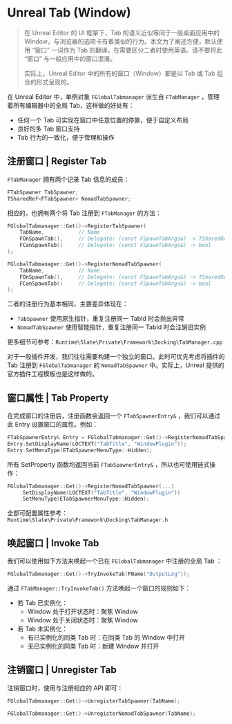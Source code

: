 # Unreal Tab (Window)

> 在 Unreal Editor 的 UI 框架下，Tab 的语义近似等同于一般桌面应用中的 Window，与浏览器的选项卡有着类似的行为。本文为了阐述方便，默认使用 “窗口” 一词作为 Tab 的翻译，在需要区分二者时使用英语。请不要将此 “窗口” 与一般应用中的窗口混淆。
>
> 实际上，Unreal Editor 中的所有的窗口（Window）都是以 Tab 或 Tab 组合的形式呈现的。

在 Unreal Editor 中，单例对象 `FGlobalTabmanager` 派生自 `FTabManager` ，管理着所有编辑器中的全局 Tab，这样做的好处有：

- 任何一个 Tab 可实现在窗口中任意位置的停靠，便于自定义布局
- 良好的多 Tab 窗口支持
- Tab 行为的一致化，便于管理和操作

## 注册窗口 | Register Tab

`FTabManager` 拥有两个记录 Tab 信息的成员：

```cpp
FTabSpawner TabSpawner;
TSharedRef<FTabSpawner> NomadTabSpawner;
```

相应的，也拥有两个将 Tab 注册到 `FTabManager` 的方法：

```cpp
FGlobalTabmanager::Get()->RegisterTabSpawner(
    TabName,           // Name
    FOnSpawnTab(),     // Delegate: (const FSpawnTabArgs&) -> TSharedRef<SDockTab>
    FCanSpawnTab()     // Delegate: (const FSpawnTabArgs&) -> bool
);

FGlobalTabmanager::Get()->RegisterNomadTabSpawner(
    TabName,           // Name
    FOnSpawnTab(),     // Delegate: (const FSpawnTabArgs&) -> TSharedRef<SDockTab>
    FCanSpawnTab()     // Delegate: (const FSpawnTabArgs&) -> bool
);
```

二者的注册行为基本相同，主要差异体现在：

- `TabSpawner` 使用原生指针，重复注册同一 TabId 时会抛出异常
- `NomadTabSpawner` 使用智能指针，重复注册同一 TabId 时会注销旧实例

更多细节可参考：`Runtime\Slate\Private\Framework\Docking\TabManager.cpp`

对于一般插件开发，我们往往需要构建一个独立的窗口。此时可优先考虑将插件的 Tab 注册到 `FGlobalTabmanager` 的 `NomadTabSpawner` 中。实际上，Unreal 提供的官方插件工程模板也是这样做的。

## 窗口属性 | Tab Property

在完成窗口的注册后，注册函数会返回一个 `FTabSpawnerEntry&` ，我们可以通过此 Entry 设置窗口的属性。例如：

```cpp
FTabSpawnerEntry& Entry = FGlobalTabmanager::Get()->RegisterNomadTabSpawner(...);
Entry.SetDisplayName(LOCTEXT("TabTitle", "WindowPlugin"));
Entry.SetMenuType(ETabSpawnerMenuType::Hidden);
```

所有 SetProperty 函数均返回当前 `FTabSpawnerEntry&` ，所以也可使用链式操作：

```cpp
FGlobalTabmanager::Get()->RegisterNomadTabSpawner(...)
    .SetDisplayName(LOCTEXT("TabTitle", "WindowPlugin"))
    .SetMenuType(ETabSpawnerMenuType::Hidden);
```

全部可配置属性参考：`Runtime\Slate\Private\Framework\Docking\TabManager.h`

## 唤起窗口 | Invoke Tab

我们可以使用如下方法来唤起一个已在 `FGlobalTabmanager` 中注册的全局 Tab ：

```cpp
FGlobalTabmanager::Get()->TryInvokeTab(FName("OutputLog"));
```

通过 `FTabManager::TryInvokeTab()` 方法唤起一个窗口的规则如下：

- 若 Tab 已实例化：
  - Window 处于打开状态时：聚焦 Window
  - Window 处于关闭状态时：聚焦 Window
- 若 Tab 未实例化：
  - 有已实例化的同类 Tab 时：在同类 Tab 的 Window 中打开
  - 无已实例化的同类 Tab 时：新建 Window 并打开

## 注销窗口 | Unregister Tab

注销窗口时，使用与注册相应的 API 即可：

```cpp
FGlobalTabmanager::Get()->UnregisterTabSpawner(TabName);

FGlobalTabmanager::Get()->UnregisterNomadTabSpawner(TabName);
```
